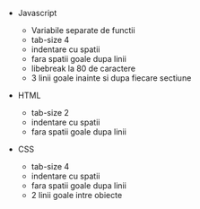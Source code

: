 * Javascript
  * Variabile separate de functii
  * tab-size 4
  * indentare cu spatii
  * fara spatii goale dupa linii
  * libebreak la 80 de caractere
  * 3 linii goale inainte si dupa fiecare sectiune

* HTML
  * tab-size 2
  * indentare cu spatii
  * fara spatii goale dupa linii

* CSS
  * tab-size 4
  * indentare cu spatii
  * fara spatii goale dupa linii
  * 2 linii goale intre obiecte
